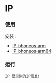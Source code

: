 # IP

### 使用

安装：

- [IP iphoneos-arm](https://github.com/Mieing/IP/blob/master/packages/com.sttt.ip_0.0.1-5%2Bdebug_iphoneos-arm.deb)
- [IP iphoneos-arm64](https://github.com/Mieing/IP/raw/refs/heads/master/packages/com.sttt.ip_0.0.1-4+debug_iphoneos-arm64.deb)
### 运行
```
IP 显示你的IP信息!
```
